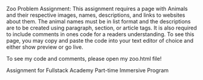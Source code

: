 Zoo Problem Assignment: This assignment requires a page with Animals and their respective images, 
names, descriptions, and links to websites about them. The animal names must be in list format and 
the descriptions are to be created using paragraph, section, or article tags. 
It is also required to include comments in ones code for a readers understanding.
To see this page, you may copy and paste the code into your text editor 
of choice and either show preview or go live.

To see my code and comments, please open my zoo.html file!

Assignment for Fullstack Academy Part-time Immersive Program
